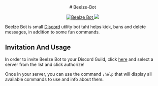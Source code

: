 <p align="center">
  # Beelze-Bot
  </p>

<p align="center">
  <a href="https://discordbots.org/bot/700119467295768576" >
    <img src="https://discordbots.org/api/widget/status/700119467295768576.svg?noavatar=true" alt="Beelze Bot" />
  </a>
  <a href="https://discordbots.org/bot/700119467295768576">
    <img src="https://discordbots.org/api/widget/servers/700119467295768576.svg?noavatar=true" />
  </a>
  </p>

Beelze Bot is small [Discord](https://discord.com/) utility bot taht helps kick, bans and delete messages, in addition to some fun commands.

## Invitation And Usage
In order to invite Beelze Bot to your Discord Guild, click [here](https://discord.com/api/oauth2/authorize?client_id=700119467295768576&permissions=1077013575&scope=bot) and select a server from the list and click authorize!

Once in your server, you can use the command `;help` that will display all available commands to use and info about them.
